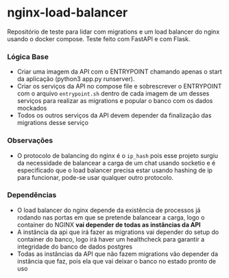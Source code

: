 # nginx-load-balancer
Repositório de teste para lidar com migrations e um load balancer do nginx usando o docker compose. Teste feito com FastAPI e com Flask.

### Lógica Base
- Criar uma imagem da API com o ENTRYPOINT chamando apenas o start da aplicação (python3 app.py runserver).
- Criar os serviços da API no compose file e sobrescrever o ENTRYPOINT com o arquivo `entrypoint.sh` dentro de cada imagem de um desses serviços para realizar as migrations e popular o banco com os dados mockados
- Todos os outros serviços da API devem depender da finalização das migrations desse serviço

### Observações
- O protocolo de balancing do nginx é o `ip_hash` pois esse projeto surgiu da necessidade de balancear a carga de um chat usando socketio e é especificado que o load balancer precisa estar usando hashing de ip para funcionar, pode-se usar qualquer outro protocolo.

### Dependências
- O load balancer do nginx depende da existência de processos já rodando nas portas em que se pretende balancear a carga, logo o container do NGINX **vai depender de todas as instâncias da API**
- A instância da api que irá fazer as migrations vai depender do setup do container do banco, logo irá haver um healthcheck para garantir a integridade do banco de dados postgres
- Todas as instâncias da API que não fazem migrations vão depender da instância que faz, pois ela que vai deixar o banco no estado pronto de uso